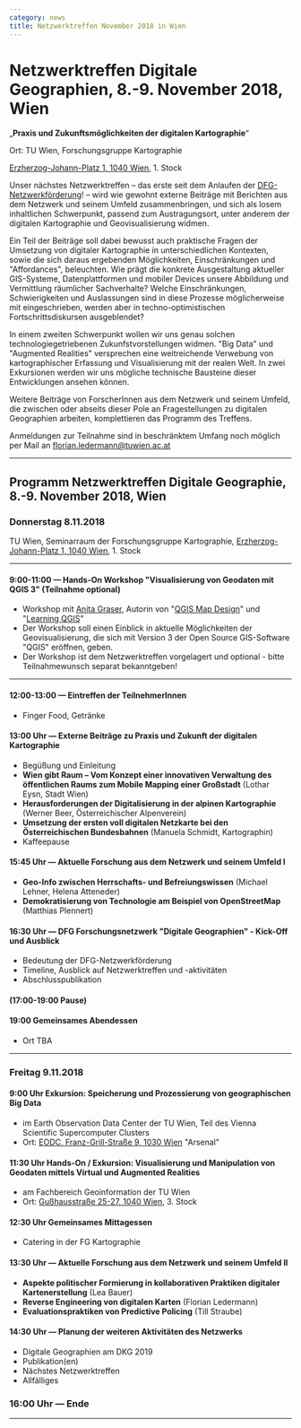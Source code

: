 ```yaml
---
category: news
title: Netzwerktreffen November 2018 in Wien
---
```


# **Netzwerktreffen Digitale Geographien**, 8.-9. November 2018, Wien  

„**Praxis und Zukunftsmöglichkeiten der digitalen Kartographie**“  

Ort: TU Wien, Forschungsgruppe Kartographie

[Erzherzog-Johann-Platz 1, 1040 Wien](https://goo.gl/maps/QFYGgZqa6uB2), 1. Stock

Unser nächstes Netzwerktreffen – das erste seit dem Anlaufen der
[DFG-Netzwerkförderung](http://digitale-geographien.de/news/dfg-foerderung-und-ankuendigung)! – wird wie
gewohnt externe Beiträge mit Berichten aus dem Netzwerk und seinem Umfeld zusammenbringen, und sich als losem inhaltlichen
Schwerpunkt, passend zum Austragungsort, unter anderem der digitalen Kartographie und Geovisualisierung widmen.

Ein Teil der Beiträge soll dabei bewusst auch praktische Fragen der Umsetzung von digitaler Kartographie in
unterschiedlichen Kontexten, sowie die sich daraus ergebenden Möglichkeiten, Einschränkungen und "Affordances", beleuchten.
Wie prägt die konkrete Ausgestaltung aktueller GIS-Systeme, Datenplattformen und mobiler Devices unsere Abbildung und Vermittlung
räumlicher Sachverhalte? Welche Einschränkungen, Schwierigkeiten und Auslassungen sind in diese Prozesse möglicherweise mit eingeschrieben, werden aber in techno-optimistischen Fortschrittsdiskursen ausgeblendet?

In einem zweiten Schwerpunkt wollen wir uns genau solchen technologiegetriebenen Zukunfstvorstellungen widmen.
"Big Data" und "Augmented Realities" versprechen eine weitreichende Verwebung von kartographischer Erfassung und
Visualisierung mit der realen Welt. In zwei Exkursionen werden wir uns mögliche technische Bausteine dieser Entwicklungen
ansehen können. 

Weitere Beiträge von ForscherInnen aus dem Netzwerk und seinem Umfeld, die zwischen oder abseits dieser Pole an Fragestellungen zu
digitalen Geographien arbeiten, komplettieren das Programm des Treffens.

Anmeldungen zur Teilnahme sind in beschränktem Umfang noch möglich per Mail an [florian.ledermann@tuwien.ac.at](mailto:florian.ledermann@tuwien.ac.at)

----

## **Programm** Netzwerktreffen Digitale Geographie, 8.-9. November 2018, Wien  

### Donnerstag 8.11.2018

TU Wien, Seminarraum der Forschungsgruppe Kartographie, [Erzherzog-Johann-Platz 1, 1040 Wien](https://goo.gl/maps/QFYGgZqa6uB2), 1. Stock

----

#### 9:00-11:00 — Hands-On Workshop "Visualisierung von Geodaten mit QGIS 3" (Teilnahme optional)

- Workshop mit [Anita Graser](https://anitagraser.com/about/), Autorin von "[QGIS Map Design](http://locatepress.com/qmd2)"
und "[Learning QGIS](https://www.packtpub.com/big-data-and-business-intelligence/learning-qgis-third-edition)"
- Der Workshop soll einen Einblick in aktuelle Möglichkeiten der Geovisualisierung, die sich mit Version 3 der Open Source GIS-Software "QGIS" eröffnen, geben.
- Der Workshop ist dem Netzwerktreffen vorgelagert und optional - bitte Teilnahmewunsch separat bekanntgeben!

----

#### 12:00-13:00 — Eintreffen der TeilnehmerInnen

- Finger Food, Getränke

#### 13:00 Uhr — Externe Beiträge zu Praxis und Zukunft der digitalen Kartographie

- Begüßung und Einleitung
- **Wien gibt Raum – Vom Konzept einer innovativen Verwaltung des öffentlichen Raums zum Mobile Mapping einer Großstadt** (Lothar Eysn, Stadt Wien)
- **Herausforderungen der Digitalisierung in der alpinen Kartographie** (Werner Beer, Österreichischer Alpenverein)
- **Umsetzung der ersten voll digitalen Netzkarte bei den Österreichischen Bundesbahnen** (Manuela Schmidt, Kartographin)
- Kaffeepause

#### 15:45 Uhr — Aktuelle Forschung aus dem Netzwerk und seinem Umfeld I

- **Geo-Info zwischen Herrschafts- und Befreiungswissen** (Michael Lehner, Helena Atteneder)
- **Demokratisierung von Technologie am Beispiel von OpenStreetMap** (Matthias Plennert)

#### 16:30 Uhr — DFG Forschungsnetzwerk "Digitale Geographien" - Kick-Off und Ausblick

- Bedeutung der DFG-Netzwerkförderung
- Timeline, Ausblick auf Netzwerktreffen und -aktivitäten
- Abschlusspublikation

#### (17:00-19:00 Pause)

#### 19:00 Gemeinsames Abendessen
- Ort TBA

----

### Freitag 9.11.2018

#### 9:00 Uhr Exkursion: Speicherung und Prozessierung von geographischen Big Data

- im Earth Observation Data Center der TU Wien, Teil des Vienna Scientific Supercomputer Clusters 
- Ort: [EODC, Franz-Grill-Straße 9, 1030 Wien](https://goo.gl/maps/JVVtGB9YTTA2) "Arsenal"

#### 11:30 Uhr Hands-On / Exkursion: Visualisierung und Manipulation von Geodaten mittels Virtual und Augmented Realities 

- am Fachbereich Geoinformation der TU Wien
- Ort: [Gußhausstraße 25-27, 1040 Wien](https://goo.gl/maps/XWj6Yo56Pn92), 3. Stock 

#### 12:30 Uhr Gemeinsames Mittagessen

- Catering in der FG Kartographie

#### 13:30 Uhr — Aktuelle Forschung aus dem Netzwerk und seinem Umfeld II

- **Aspekte politischer Formierung in kollaborativen Praktiken digitaler Kartenerstellung** (Lea Bauer)
- **Reverse Engineering von digitalen Karten** (Florian Ledermann)
- **Evaluationspraktiken von Predictive Policing** (Till Straube)

#### 14:30 Uhr — Planung der weiteren Aktivitäten des Netzwerks

- Digitale Geographien am DKG 2019
- Publikation(en)
- Nächstes Netzwerktreffen
- Allfälliges

### 16:00 Uhr — Ende

----

